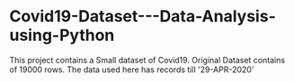 # Covid19-Dataset---Data-Analysis-using-Python
This project contains a Small dataset of Covid19. Original Dataset contains of 19000 rows.
The data used here has records till '29-APR-2020'
